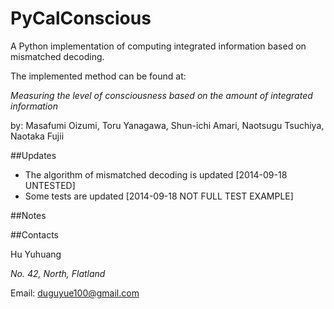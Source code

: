 PyCalConscious
==============

A Python implementation of computing integrated information based on mismatched decoding.

The implemented method can be found at:

_Measuring the level of consciousness based on the amount of integrated information_

by: Masafumi Oizumi, Toru Yanagawa, Shun-ichi Amari, Naotsugu Tsuchiya, Naotaka Fujii

##Updates

+ The algorithm of mismatched decoding is updated [2014-09-18 UNTESTED]
+ Some tests are updated [2014-09-18 NOT FULL TEST EXAMPLE]

##Notes

##Contacts

Hu Yuhuang

_No. 42, North, Flatland_

Email: duguyue100@gmail.com
